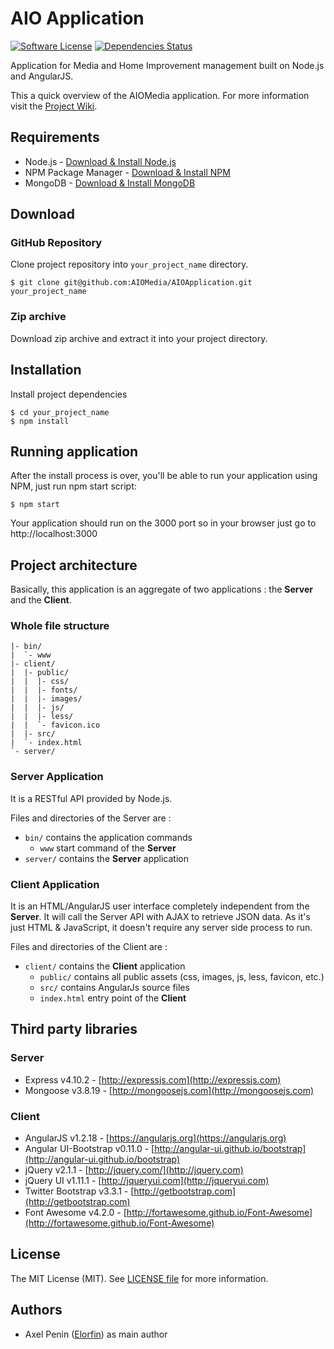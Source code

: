 # AIO Application

[![Software License](https://img.shields.io/badge/license-MIT-brightgreen.svg?style=flat-square)](LICENSE)
[![Dependencies Status](https://david-dm.org/AIOMedia/AIOApplication.svg?style=flat-square)](https://david-dm.org/AIOMedia/AIOApplication)

Application for Media and Home Improvement management built on Node.js and AngularJS.

This a quick overview of the AIOMedia application. For more information visit the [Project Wiki](https://github.com/AIOMedia/AIOApplication/wiki).

## Requirements

* Node.js - [Download & Install Node.js](http://www.nodejs.org/download/)
* NPM Package Manager - [Download & Install NPM](https://www.npmjs.org/doc/README.html)
* MongoDB - [Download & Install MongoDB](http://docs.mongodb.org/manual/installation/)

## Download

### GitHub Repository

Clone project repository into `your_project_name` directory.

```
$ git clone git@github.com:AIOMedia/AIOApplication.git your_project_name
```

### Zip archive

Download zip archive and extract it into your project directory.

## Installation

Install project dependencies

```
$ cd your_project_name
$ npm install
```

## Running application

After the install process is over, you'll be able to run your application using NPM, just run npm start script:

```
$ npm start
```

Your application should run on the 3000 port so in your browser just go to http://localhost:3000

## Project architecture

Basically, this application is an aggregate of two applications : the **Server** and the **Client**.

### Whole file structure

```
|- bin/
|  `- www
|- client/
|  |- public/
|  |  |- css/
|  |  |- fonts/
|  |  |- images/
|  |  |- js/
|  |  |- less/
|  |  `- favicon.ico
|  |- src/
|  `- index.html
`- server/
```

### Server Application

It is a RESTful API provided by Node.js.

Files and directories of the Server are :
* `bin/`         contains the application commands
  * `www`        start command of the **Server**
* `server/`      contains the **Server** application

### Client Application

It is an HTML/AngularJS user interface completely independent from the **Server**.
It will call the Server API with AJAX to retrieve JSON data.
As it's just HTML & JavaScript, it doesn't require any server side process to run.

Files and directories of the Client are :
* `client/`      contains the **Client** application
  * `public/`    contains all public assets (css, images, js, less, favicon, etc.)
  * `src/`       contains AngularJs source files
  * `index.html` entry point of the **Client**


## Third party libraries

### Server
* Express v4.10.2 - [http://expressjs.com](http://expressjs.com)
* Mongoose v3.8.19 - [http://mongoosejs.com](http://mongoosejs.com)

### Client
* AngularJS v1.2.18 - [https://angularjs.org](https://angularjs.org)
* Angular UI-Bootstrap v0.11.0 - [http://angular-ui.github.io/bootstrap](http://angular-ui.github.io/bootstrap)
* jQuery v2.1.1 - [http://jquery.com/](http://jquery.com)
* jQuery UI v1.11.1 - [http://jqueryui.com](http://jqueryui.com)
* Twitter Bootstrap v3.3.1 - [http://getbootstrap.com](http://getbootstrap.com)
* Font Awesome v4.2.0 - [http://fortawesome.github.io/Font-Awesome](http://fortawesome.github.io/Font-Awesome)

## License

The MIT License (MIT).
See [LICENSE file](LICENSE) for more information.

## Authors

* Axel Penin ([Elorfin](https://github.com/Elorfin)) as main author
